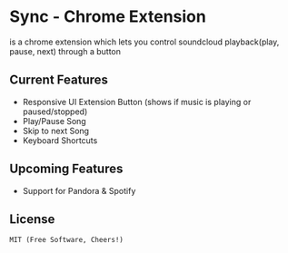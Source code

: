# Sync - Chrome Extension 
is a chrome extension which lets you control soundcloud playback(play, pause, next) through a button



## Current Features 

  - Responsive UI Extension Button (shows if music is playing or paused/stopped)
  - Play/Pause Song
  - Skip to next Song
  - Keyboard Shortcuts



## Upcoming Features

  - Support for Pandora & Spotify




## License

	MIT (Free Software, Cheers!)



